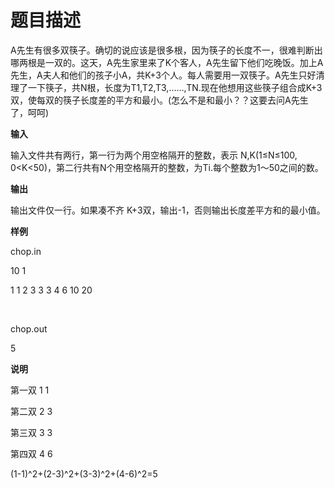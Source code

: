 # 题目描述


<p>
A先生有很多双筷子。确切的说应该是很多根，因为筷子的长度不一，很难判断出哪两根是一双的。这天，A先生家里来了K个客人，A先生留下他们吃晚饭。加上A先生，A夫人和他们的孩子小A，共K+3个人。每人需要用一双筷子。A先生只好清理了一下筷子，共N根，长度为T1,T2,T3,……,TN.现在他想用这些筷子组合成K+3双，使每双的筷子长度差的平方和最小。(怎么不是和最小？？这要去问A先生了，呵呵)
</p>
<p>
<strong>输入 </strong>
</p>
<p>
输入文件共有两行，第一行为两个用空格隔开的整数，表示 N,K(1≤N≤100, 0&lt;K&lt;50)，第二行共有N个用空格隔开的整数，为Ti.每个整数为1～50之间的数。
</p>
<p>
<strong>输出 </strong>
</p>
<p>
输出文件仅一行。如果凑不齐 K+3双，输出-1，否则输出长度差平方和的最小值。
</p>
<p>
<strong>样例 </strong>
</p>
<p>
chop.in
</p>
<p>
10 1
</p>
<p>
1 1 2 3 3 3 4 6 10 20
</p>
<p>
 
</p>
<p>
chop.out
</p>
<p>
5
</p>
<p>
<strong>说明 </strong>
</p>
<p>
第一双 1 1
</p>
<p>
第二双 2 3
</p>
<p>
第三双 3 3
</p>
<p>
第四双 4 6
</p>
<p>
(1-1)^2+(2-3)^2+(3-3)^2+(4-6)^2=5
</p>
